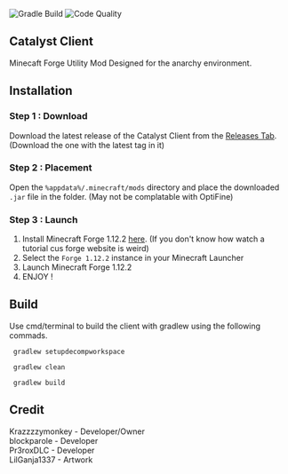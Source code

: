 ![Gradle Build](https://camo.githubusercontent.com/d0c8f0913cac484c6cc914871d6ec80ffa8b66918737bee8de49f8e3462d2d4b/68747470733a2f2f696d672e736869656c64732e696f2f6769746875622f776f726b666c6f772f7374617475732f6c616d6264612d636c69656e742f6c616d6264612f677261646c655f6275696c643f6c6f676f3d677261646c65)
![Code Quality](https://camo.githubusercontent.com/9536fbb1d96dcd7a0abfa4eb3499c09ba12b82be5113b92cf266a6cb0ea6feab/68747470733a2f2f696d672e736869656c64732e696f2f636f6465666163746f722f67726164652f6769746875622f6c616d6264612d636c69656e742f6c616d6264613f636f6c6f723d726f79616c626c7565)
## Catalyst Client
Minecaft Forge Utility Mod Designed for the anarchy environment.

## Installation
### Step 1 : Download
Download the latest release of the Catalyst Client from the [Releases Tab](https://github.com/Pr3roxDLC/Catalyst/releases). (Download the one with the latest tag in it)

### Step 2 : Placement
Open the `%appdata%/.minecraft/mods` directory and place the downloaded `.jar` file in the folder. (May not be complatable with OptiFine)

### Step 3 : Launch

 1. Install Minecraft Forge 1.12.2 [here](https://files.minecraftforge.net/net/minecraftforge/forge/index_1.12.2.html). (If you don't know how watch a tutorial cus forge website is weird)
 2. Select the `Forge 1.12.2` instance in your Minecraft Launcher
 3. Launch Minecraft Forge 1.12.2
 4. ENJOY !
 
 ## Build
 Use cmd/terminal to build the client with gradlew using the following commads.
 

     gradlew setupdecompworkspace

     gradlew clean

     gradlew build 

## Credit
Krazzzzymonkey - Developer/Owner 
<br>
blockparole        - Developer
<br>
Pr3roxDLC         - Developer 
<br>
LilGanja1337      - Artwork
<br>
<br>


